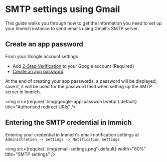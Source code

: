 # SMTP settings using Gmail

This guide walks you through how to get the information you need to set up your Immich instance to send emails using Gmail's SMTP server.

## Create an app password

From your Google account settings

- Add [2-Step Verification](https://support.google.com/accounts/answer/185839) to your Google account (Required)
- [Create an app password](https://myaccount.google.com/apppasswords).


At the end of creating your app passwords, a password will be displayed; save it, it will be used for the password field when setting up the SMTP server in Immich.

<img src={require('./img/google-app-password.webp').default}  title="Authorised redirect URIs" />


## Entering the SMTP credential in Immich

Entering your credential in Immich's email notification settings at `Administration -> Settings -> Notification Settings`

<img src={require('./img/email-settings.png').default} width="80%" title="SMTP settings" />


